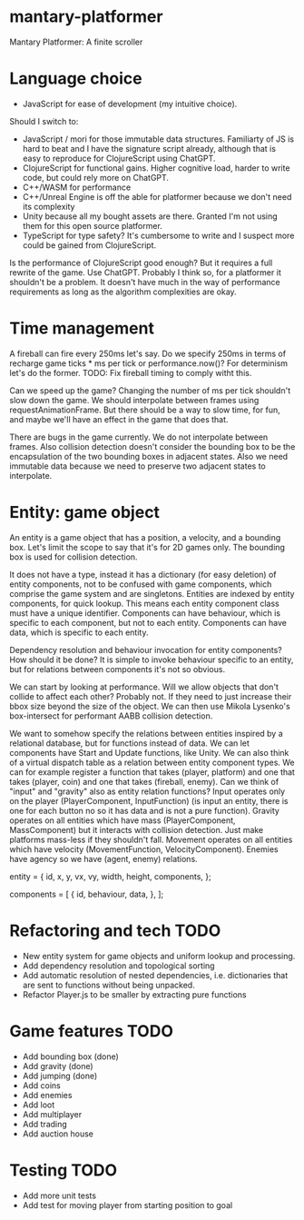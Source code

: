 # mantary-platformer
Mantary Platformer: A finite scroller

# Language choice

 - JavaScript for ease of development (my intuitive choice).

Should I switch to:
 - JavaScript / mori for those immutable data structures. Familiarty of JS is hard to beat and I have the signature script already, although that is easy to reproduce for ClojureScript using ChatGPT.
 - ClojureScript for functional gains. Higher cognitive load, harder to write code, but could rely more on ChatGPT.
 - C++/WASM for performance
 - C++/Unreal Engine is off the able for platformer because we don't need its complexity
 - Unity because all my bought assets are there. Granted I'm not using them for this open source platformer.
 - TypeScript for type safety? It's cumbersome to write and I suspect more could be gained from ClojureScript.

Is the performance of ClojureScript good enough? But it requires a full rewrite of the game. Use ChatGPT.
Probably I think so, for a platformer it shouldn't be a problem.
It doesn't have much in the way of performance requirements as long as the algorithm complexities are okay.

# Time management

A fireball can fire every 250ms let's say. Do we specify 250ms in terms of recharge game ticks * ms
per tick or performance.now()? For determinism let's do the former.
TODO: Fix fireball timing to comply witht this.

Can we speed up the game? Changing the number of ms per tick shouldn't slow down the game.
We should interpolate between frames using requestAnimationFrame. But there should be a way
to slow time, for fun, and maybe we'll have an effect in the game that does that.

There are bugs in the game currently. We do not interpolate between frames. Also collision detection
doesn't consider the bounding box to be the encapsulation of the two bounding boxes in adjacent
states. Also we need immutable data because we need to preserve two adjacent states to interpolate.

# Entity: game object

An entity is a game object that has a position, a velocity, and a bounding box.
Let's limit the scope to say that it's for 2D games only.
The bounding box is used for collision detection.

It does not have a type, instead it has a dictionary (for easy deletion) of entity components,
not to be confused with game components, which comprise the game system and are singletons.
Entities are indexed by entity components, for quick lookup.
This means each entity component class must have a unique identifier.
Components can have behaviour, which is specific to each component, but not to each entity.
Components can have data, which is specific to each entity.

Dependency resolution and behaviour invocation for entity components? How should it be done?
It is simple to invoke behaviour specific to an entity, but for relations between components it's not so obvious.

We can start by looking at performance. Will we allow objects that don't collide to affect each other?
Probably not. If they need to just increase their bbox size beyond the size of the object.
We can then use Mikola Lysenko's box-intersect for performant AABB collision detection.

We want to somehow specify the relations between entities inspired by a relational database,
but for functions instead of data. We can let components have Start and Update functions, like Unity.
We can also think of a virtual dispatch table as a relation between entity component types.
We can for example register a function that takes (player, platform) and one that takes
(player, coin) and one that takes (fireball, enemy). Can we think of "input" and "gravity"
also as entity relation functions? Input operates only on the player
(PlayerComponent, InputFunction) (is input an entity, there is one for each button no so it has data and is not a pure function). Gravity operates on all entities which have mass (PlayerComponent, MassComponent)
but it interacts with collision detection. Just make platforms mass-less if they shouldn't fall.
Movement operates on all entities which have velocity (MovementFunction, VelocityComponent). Enemies have
agency so we have (agent, enemy) relations.

entity = {
    id,
    x,
    y,
    vx,
    vy,
    width,
    height,
    components,
};

components = [
    {
        id,
        behaviour,
        data,
    },
];

# Refactoring and tech TODO
 - New entity system for game objects and uniform lookup and processing.
 - Add dependency resolution and topological sorting
 - Add automatic resolution of nested dependencies, i.e. dictionaries
   that are sent to functions without being unpacked.
 - Refactor Player.js to be smaller by extracting pure functions

# Game features TODO
 - Add bounding box (done)
 - Add gravity (done)
 - Add jumping (done)
 - Add coins
 - Add enemies
 - Add loot
 - Add multiplayer
 - Add trading
 - Add auction house

 # Testing TODO
  - Add more unit tests
  - Add test for moving player from starting position to goal